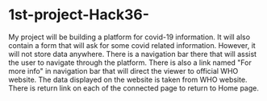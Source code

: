 # 1st-project-Hack36-
My project will be building a platform for covid-19 information. It will also contain a form that will ask for some covid related information. However, it will not store data anywhere.
There is a navigation bar there that will assist the user to navigate through the platform. 
There is also a link named "For more info" in navigation bar that will direct the viewer to official WHO website.
The data displayed on the website is taken from WHO website.
There is return link on each of the connected page to return to Home page.
